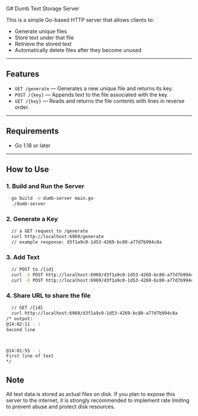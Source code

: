 G# Dumb Text Storage Server

This is a simple Go-based HTTP server that allows clients to:
- Generate unique files
- Store text under that file
- Retrieve the stored text
- Automatically delete files after they become unused

---

##  Features

- `GET /generate` — Generates a new unique file and returns its key.
- `POST /{key}` — Appends text to the file associated with the key.
- `GET /{key}` — Reads and returns the file contents with lines in reverse order.

---

##  Requirements

- Go 1.18 or later

---

## How to Use

### 1. **Build and Run the Server**

```bash
  go build -o dumb-server main.go
  ./dumb-server
```
### 2. **Generate a Key**
```bash
  // a GET request to /generate
  curl http://localhost:6969/generate
  // example response: d3f1a9c0-1d53-4269-bc80-a77d7b994c8a
```

### 3. **Add Text**
```bash
  // POST to /{id}
  curl -X POST http://localhost:6969/d3f1a9c0-1d53-4269-bc80-a77d7b994c8a -d "First line of text"
  curl -X POST http://localhost:6969/d3f1a9c0-1d53-4269-bc80-a77d7b994c8a -d "Second line"
```

### 4. **Share URL to share the file**

```bash
  // GET /{id}
  curl http://localhost:6969/d3f1a9c0-1d53-4269-bc80-a77d7b994c8a
/* output:
@14:02:11 - :
Second line



@14:01:55 - :
First line of text
*/
```

## Note
All text data is stored as actual files on disk.
If you plan to expose this server to the internet, it is strongly recommended to implement rate limiting to prevent abuse and protect disk resources.
